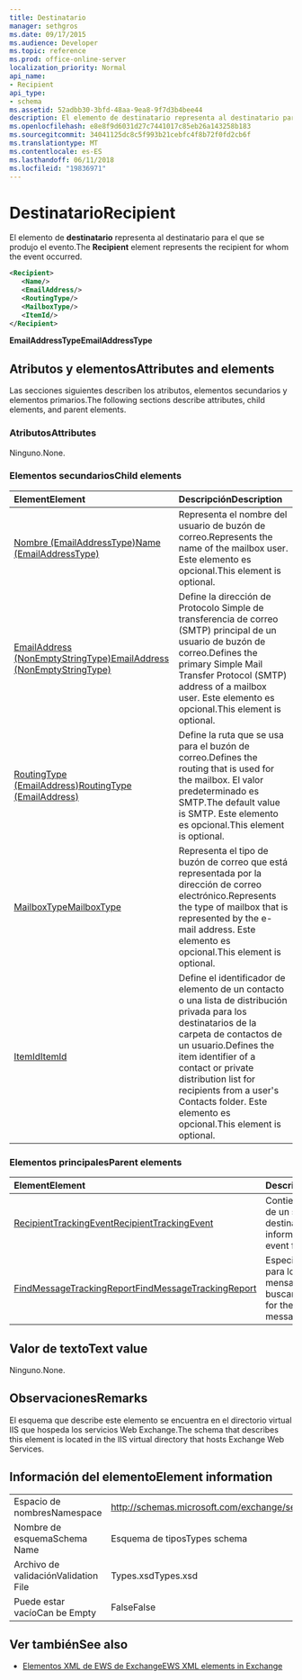 ```yaml
---
title: Destinatario
manager: sethgros
ms.date: 09/17/2015
ms.audience: Developer
ms.topic: reference
ms.prod: office-online-server
localization_priority: Normal
api_name:
- Recipient
api_type:
- schema
ms.assetid: 52adbb30-3bfd-48aa-9ea8-9f7d3b4bee44
description: El elemento de destinatario representa al destinatario para el que se produjo el evento.
ms.openlocfilehash: e8e8f9d6031d27c7441017c85eb26a143258b183
ms.sourcegitcommit: 34041125dc8c5f993b21cebfc4f8b72f0fd2cb6f
ms.translationtype: MT
ms.contentlocale: es-ES
ms.lasthandoff: 06/11/2018
ms.locfileid: "19836971"
---
```

# <a name="recipient"></a><span data-ttu-id="12c0a-103">Destinatario</span><span class="sxs-lookup"><span data-stu-id="12c0a-103">Recipient</span></span>

<span data-ttu-id="12c0a-104">El elemento de **destinatario** representa al destinatario para el que se produjo el evento.</span><span class="sxs-lookup"><span data-stu-id="12c0a-104">The **Recipient** element represents the recipient for whom the event occurred.</span></span> 
  
```XML
<Recipient>
   <Name/>
   <EmailAddress/>
   <RoutingType/>
   <MailboxType/>
   <ItemId/>
</Recipient>
```

 <span data-ttu-id="12c0a-105">**EmailAddressType**</span><span class="sxs-lookup"><span data-stu-id="12c0a-105">**EmailAddressType**</span></span>
## <a name="attributes-and-elements"></a><span data-ttu-id="12c0a-106">Atributos y elementos</span><span class="sxs-lookup"><span data-stu-id="12c0a-106">Attributes and elements</span></span>

<span data-ttu-id="12c0a-107">Las secciones siguientes describen los atributos, elementos secundarios y elementos primarios.</span><span class="sxs-lookup"><span data-stu-id="12c0a-107">The following sections describe attributes, child elements, and parent elements.</span></span>
  
### <a name="attributes"></a><span data-ttu-id="12c0a-108">Atributos</span><span class="sxs-lookup"><span data-stu-id="12c0a-108">Attributes</span></span>

<span data-ttu-id="12c0a-109">Ninguno.</span><span class="sxs-lookup"><span data-stu-id="12c0a-109">None.</span></span>
  
### <a name="child-elements"></a><span data-ttu-id="12c0a-110">Elementos secundarios</span><span class="sxs-lookup"><span data-stu-id="12c0a-110">Child elements</span></span>

|<span data-ttu-id="12c0a-111">**Element**</span><span class="sxs-lookup"><span data-stu-id="12c0a-111">**Element**</span></span>|<span data-ttu-id="12c0a-112">**Descripción**</span><span class="sxs-lookup"><span data-stu-id="12c0a-112">**Description**</span></span>|
|:-----|:-----|
|[<span data-ttu-id="12c0a-113">Nombre (EmailAddressType)</span><span class="sxs-lookup"><span data-stu-id="12c0a-113">Name (EmailAddressType)</span></span>](name-emailaddresstype.md) <br/> |<span data-ttu-id="12c0a-114">Representa el nombre del usuario de buzón de correo.</span><span class="sxs-lookup"><span data-stu-id="12c0a-114">Represents the name of the mailbox user.</span></span> <span data-ttu-id="12c0a-115">Este elemento es opcional.</span><span class="sxs-lookup"><span data-stu-id="12c0a-115">This element is optional.</span></span>  <br/> |
|[<span data-ttu-id="12c0a-116">EmailAddress (NonEmptyStringType)</span><span class="sxs-lookup"><span data-stu-id="12c0a-116">EmailAddress (NonEmptyStringType)</span></span>](emailaddress-nonemptystringtype.md) <br/> |<span data-ttu-id="12c0a-117">Define la dirección de Protocolo Simple de transferencia de correo (SMTP) principal de un usuario de buzón de correo.</span><span class="sxs-lookup"><span data-stu-id="12c0a-117">Defines the primary Simple Mail Transfer Protocol (SMTP) address of a mailbox user.</span></span> <span data-ttu-id="12c0a-118">Este elemento es opcional.</span><span class="sxs-lookup"><span data-stu-id="12c0a-118">This element is optional.</span></span>  <br/> |
|[<span data-ttu-id="12c0a-119">RoutingType (EmailAddress)</span><span class="sxs-lookup"><span data-stu-id="12c0a-119">RoutingType (EmailAddress)</span></span>](routingtype-emailaddress.md) <br/> |<span data-ttu-id="12c0a-120">Define la ruta que se usa para el buzón de correo.</span><span class="sxs-lookup"><span data-stu-id="12c0a-120">Defines the routing that is used for the mailbox.</span></span> <span data-ttu-id="12c0a-121">El valor predeterminado es SMTP.</span><span class="sxs-lookup"><span data-stu-id="12c0a-121">The default value is SMTP.</span></span> <span data-ttu-id="12c0a-122">Este elemento es opcional.</span><span class="sxs-lookup"><span data-stu-id="12c0a-122">This element is optional.</span></span>  <br/> |
|[<span data-ttu-id="12c0a-123">MailboxType</span><span class="sxs-lookup"><span data-stu-id="12c0a-123">MailboxType</span></span>](mailboxtype.md) <br/> |<span data-ttu-id="12c0a-124">Representa el tipo de buzón de correo que está representada por la dirección de correo electrónico.</span><span class="sxs-lookup"><span data-stu-id="12c0a-124">Represents the type of mailbox that is represented by the e-mail address.</span></span> <span data-ttu-id="12c0a-125">Este elemento es opcional.</span><span class="sxs-lookup"><span data-stu-id="12c0a-125">This element is optional.</span></span>  <br/> |
|[<span data-ttu-id="12c0a-126">ItemId</span><span class="sxs-lookup"><span data-stu-id="12c0a-126">ItemId</span></span>](itemid.md) <br/> |<span data-ttu-id="12c0a-127">Define el identificador de elemento de un contacto o una lista de distribución privada para los destinatarios de la carpeta de contactos de un usuario.</span><span class="sxs-lookup"><span data-stu-id="12c0a-127">Defines the item identifier of a contact or private distribution list for recipients from a user's Contacts folder.</span></span> <span data-ttu-id="12c0a-128">Este elemento es opcional.</span><span class="sxs-lookup"><span data-stu-id="12c0a-128">This element is optional.</span></span>  <br/> |
   
### <a name="parent-elements"></a><span data-ttu-id="12c0a-129">Elementos principales</span><span class="sxs-lookup"><span data-stu-id="12c0a-129">Parent elements</span></span>

|<span data-ttu-id="12c0a-130">**Element**</span><span class="sxs-lookup"><span data-stu-id="12c0a-130">**Element**</span></span>|<span data-ttu-id="12c0a-131">**Descripción**</span><span class="sxs-lookup"><span data-stu-id="12c0a-131">**Description**</span></span>|
|:-----|:-----|
|[<span data-ttu-id="12c0a-132">RecipientTrackingEvent</span><span class="sxs-lookup"><span data-stu-id="12c0a-132">RecipientTrackingEvent</span></span>](recipienttrackingevent.md) <br/> |<span data-ttu-id="12c0a-133">Contiene información de un solo evento de un destinatario.</span><span class="sxs-lookup"><span data-stu-id="12c0a-133">Contains information for a single event for a recipient.</span></span>  <br/> |
|[<span data-ttu-id="12c0a-134">FindMessageTrackingReport</span><span class="sxs-lookup"><span data-stu-id="12c0a-134">FindMessageTrackingReport</span></span>](findmessagetrackingreport.md) <br/> |<span data-ttu-id="12c0a-135">Especifica los criterios para los tipos de mensajes para buscar.</span><span class="sxs-lookup"><span data-stu-id="12c0a-135">Specifies criteria for the types of messages to find.</span></span>  <br/> |
   
## <a name="text-value"></a><span data-ttu-id="12c0a-136">Valor de texto</span><span class="sxs-lookup"><span data-stu-id="12c0a-136">Text value</span></span>

<span data-ttu-id="12c0a-137">Ninguno.</span><span class="sxs-lookup"><span data-stu-id="12c0a-137">None.</span></span>
  
## <a name="remarks"></a><span data-ttu-id="12c0a-138">Observaciones</span><span class="sxs-lookup"><span data-stu-id="12c0a-138">Remarks</span></span>

<span data-ttu-id="12c0a-139">El esquema que describe este elemento se encuentra en el directorio virtual IIS que hospeda los servicios Web Exchange.</span><span class="sxs-lookup"><span data-stu-id="12c0a-139">The schema that describes this element is located in the IIS virtual directory that hosts Exchange Web Services.</span></span>
  
## <a name="element-information"></a><span data-ttu-id="12c0a-140">Información del elemento</span><span class="sxs-lookup"><span data-stu-id="12c0a-140">Element information</span></span>

|||
|:-----|:-----|
|<span data-ttu-id="12c0a-141">Espacio de nombres</span><span class="sxs-lookup"><span data-stu-id="12c0a-141">Namespace</span></span>  <br/> |http://schemas.microsoft.com/exchange/services/2006/types  <br/> |
|<span data-ttu-id="12c0a-142">Nombre de esquema</span><span class="sxs-lookup"><span data-stu-id="12c0a-142">Schema Name</span></span>  <br/> |<span data-ttu-id="12c0a-143">Esquema de tipos</span><span class="sxs-lookup"><span data-stu-id="12c0a-143">Types schema</span></span>  <br/> |
|<span data-ttu-id="12c0a-144">Archivo de validación</span><span class="sxs-lookup"><span data-stu-id="12c0a-144">Validation File</span></span>  <br/> |<span data-ttu-id="12c0a-145">Types.xsd</span><span class="sxs-lookup"><span data-stu-id="12c0a-145">Types.xsd</span></span>  <br/> |
|<span data-ttu-id="12c0a-146">Puede estar vacío</span><span class="sxs-lookup"><span data-stu-id="12c0a-146">Can be Empty</span></span>  <br/> |<span data-ttu-id="12c0a-147">False</span><span class="sxs-lookup"><span data-stu-id="12c0a-147">False</span></span>  <br/> |
   
## <a name="see-also"></a><span data-ttu-id="12c0a-148">Ver también</span><span class="sxs-lookup"><span data-stu-id="12c0a-148">See also</span></span>



- [<span data-ttu-id="12c0a-149">Elementos XML de EWS de Exchange</span><span class="sxs-lookup"><span data-stu-id="12c0a-149">EWS XML elements in Exchange</span></span>](ews-xml-elements-in-exchange.md)

